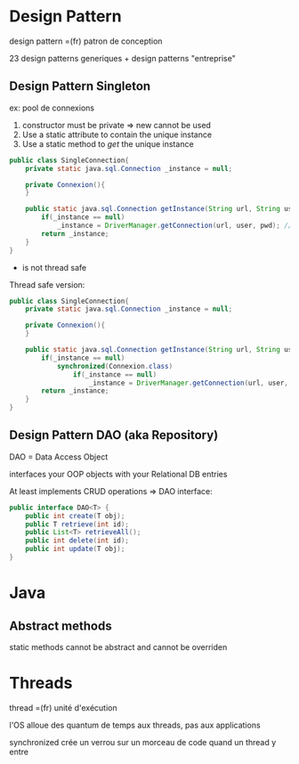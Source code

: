 # Design Pattern

design pattern =(fr) patron de conception

23 design patterns generiques + design patterns "entreprise"



## Design Pattern Singleton

ex: pool de connexions

1. constructor must be private
    => new cannot be used
2. Use a static attribute to contain the unique instance
3. Use a static method to *get* the unique instance

```java
public class SingleConnection{
    private static java.sql.Connection _instance = null;

    private Connexion(){
    }

    public static java.sql.Connection getInstance(String url, String user, String pwd){
        if(_instance == null)
            _instance = DriverManager.getConnection(url, user, pwd); // needs try catch
        return _instance;
    }
}
```
* is not thread safe

Thread safe version:

```java
public class SingleConnection{
    private static java.sql.Connection _instance = null;

    private Connexion(){
    }

    public static java.sql.Connection getInstance(String url, String user, String pwd){
        if(_instance == null)
            synchronized(Connexion.class)    
                if(_instance == null)
                    _instance = DriverManager.getConnection(url, user, pwd); // needs try catch
        return _instance;
    }
}
```

## Design Pattern DAO (aka Repository)

DAO = Data Access Object

interfaces your OOP objects with your Relational DB entries

At least implements CRUD operations => DAO interface:

```Java
public interface DAO<T> {	
	public int create(T obj);	
	public T retrieve(int id);	
	public List<T> retrieveAll();	
	public int delete(int id);	
	public int update(T obj);
}
```

# Java

## Abstract methods

static methods cannot be abstract and cannot be overriden


# Threads

thread =(fr) unité d'exécution

l'OS alloue des quantum de temps aux threads, pas aux applications

synchronized crée un verrou sur un morceau de code quand un thread y entre
